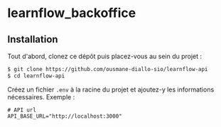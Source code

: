 # learnflow_backoffice

## Installation

Tout d'abord, clonez ce dépôt puis placez-vous au sein du projet :

```bash
$ git clone https://github.com/ousmane-diallo-sio/learnflow-api
$ cd learnflow-api
```

Créez un fichier `.env` à la racine du projet et ajoutez-y les informations nécessaires. Exemple :

```
# API url
API_BASE_URL="http://localhost:3000"
```
